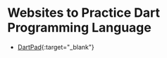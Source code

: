 # Websites to Practice Dart Programming Language
- [DartPad](https://dartpad.dev/){:target="_blank"}